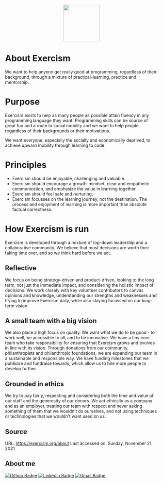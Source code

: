 <p align="center">
<img src="https://d24y9kuxp2d7l2.cloudfront.net/packs/media/images/icons/exercism-face-07bf64c0688ffa60136e287b93ee5521.svg" width="120" height="120">
</p>
<h1>About Exercism</h1>

We want to help anyone get really good at programming, regardless of their background, through a mixture of practical-learning, practice and mentorship.

<h1>Purpose</h1>

Exercism exists to help as many people as possible attain fluency in any programming language they want. Programming skills can be source of great fun and a route to social mobility and we want to help people regardless of their backgrounds or their motivations.

We want everyone, especially the socially and economically deprived, to achieve upward mobility through learning to code.
<h1>Principles</h1>
<ul>
<li>Exercism should be enjoyable, challenging and valuable.</li>
<li>Exercism should encourage a growth-mindset, clear and empathetic communication, and emphasize the value in learning together.</li>
<li>Exercism should feel safe and nurturing.</li>
<li>Exercism focusses on the learning journey, not the destination. The process and enjoyment of learning is more important than absolute factual correctness.</li>
</ul>
<h1>How Exercism is run</h1>

Exercism is developed through a mixture of top-down leadership and a collaborative community. We believe that most decisions are worth their taking time over, and so we think hard before we act.
<h2>Reflective</h2>

We focus on being strategy-driven and product-driven, looking to the long term, not just the immediate impact, and considering the holistic impact of decisions. We work closely with key volunteer contributors to canvas opinions and knowledge, understanding our strengths and weaknesses and trying to improve Exercism daily, while also staying focussed on our long-term vision.
<h2>A small team with a big vision</h2>

We also place a high focus on quality. We want what we do to be good - to work well, be accessible to all, and to be innovative. We have a tiny core team who take responsibility for ensuring that Exercism grows and evolves in line with its vision. Through donations from our community, philanthropists and philanthropic foundations, we are expanding our team in a sustainable and responsible way. We have funding milestones that we publicise and fundraise towards, which allow us to hire more people to develop further.
<h2>Grounded in ethics</h2>

We try to pay fairly, respecting and considering both the time and value of our staff and the generosity of our donors. We act ethically as a company and as an employer, treating our team with respect and never asking something of them that we wouldn’t do ourselves, and not using techniques or technologies that we wouldn't want used on us.

## Source
URL: https://exercism.org/about 
Last accessed on: Sunday, November 21, 2021

## About me 
[![Github Badge](https://img.shields.io/badge/-Github-000?style=flat-square&logo=Github&logoColor=white&link=https://github.com/viperblack)](https://github.com/viperblack)
[![Linkedin Badge](https://img.shields.io/badge/-LinkedIn-blue?style=flat-square&logo=Linkedin&logoColor=white&link=https://www.linkedin.com/in/vimerson-silva-2b2bb338/)](https://www.linkedin.com/in/vimerson-silva-2b2bb338/)
[![Gmail Badge](https://img.shields.io/badge/-Gmail-c14438?style=flat-square&logo=Gmail&logoColor=white&link=mailto:vimerson.silva@gmail.com)](mailto:vimerson.silva@gmail.com)

